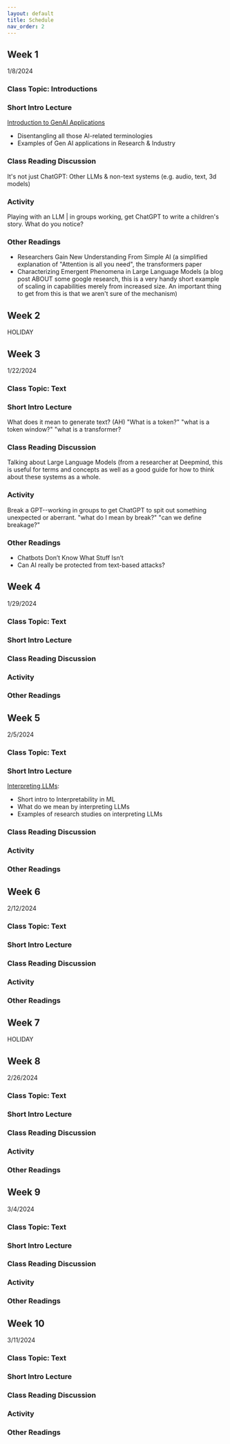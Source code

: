 ```yaml
---
layout: default
title: Schedule
nav_order: 2
---
```


## Week 1
1/8/2024
### Class Topic: Introductions
### Short Intro Lecture
[Introduction to GenAI Applications]
- Disentangling all those AI-related terminologies
- Examples of Gen AI applications in Research & Industry

### Class Reading Discussion
It's not just ChatGPT: Other LLMs & non-text systems (e.g. audio, text, 3d models)
### Activity
Playing with an LLM | in groups working, get ChatGPT to write a children's story. What do you notice?
### Other Readings
- Researchers Gain New Understanding From Simple AI (a simplified explanation of "Attention is all you need", the transformers paper
- Characterizing Emergent Phenomena in Large Language Models (a blog post ABOUT some google research, this is a very handy short example of scaling in capabilities merely from increased size. An important thing to get from this is that we aren't sure of the mechanism)

## Week 2
HOLIDAY

## Week 3
1/22/2024
### Class Topic: Text
### Short Intro Lecture
What does it mean to generate text? (AH) "What is a token?" "what is a token window?" "what is a transformer?
### Class Reading Discussion
Talking about Large Language Models (from a researcher at Deepmind, this is useful for terms and concepts as well as a good guide for how to think about these systems as a whole.
### Activity
Break a GPT--working in groups to get ChatGPT to spit out something unexpected or aberrant. "what do I mean by break?" "can we define breakage?"
### Other Readings
- Chatbots Don’t Know What Stuff Isn’t
- Can AI really be protected from text-based attacks?

## Week 4
1/29/2024
### Class Topic: Text
### Short Intro Lecture
### Class Reading Discussion
### Activity
### Other Readings

## Week 5
2/5/2024
### Class Topic: Text
### Short Intro Lecture
[Interpreting LLMs]: 
- Short intro to Interpretability in ML
- What do we mean by interpreting LLMs
- Examples of research studies on interpreting LLMs

### Class Reading Discussion
### Activity
### Other Readings

## Week 6
2/12/2024
### Class Topic: Text
### Short Intro Lecture
### Class Reading Discussion
### Activity
### Other Readings

## Week 7
HOLIDAY

## Week 8
2/26/2024
### Class Topic: Text
### Short Intro Lecture
### Class Reading Discussion
### Activity
### Other Readings

## Week 9
3/4/2024
### Class Topic: Text
### Short Intro Lecture
### Class Reading Discussion
### Activity
### Other Readings

## Week 10
3/11/2024
### Class Topic: Text
### Short Intro Lecture
### Class Reading Discussion
### Activity
### Other Readings

[Introduction to GenAI Applications]: https://RuoxiShang.github.io/PromptSurfing/data/week1-applications.pdf
[Interpreting LLMs]: https://RuoxiShang.github.io/PromptSurfing/data/week5-interpretability.pdf